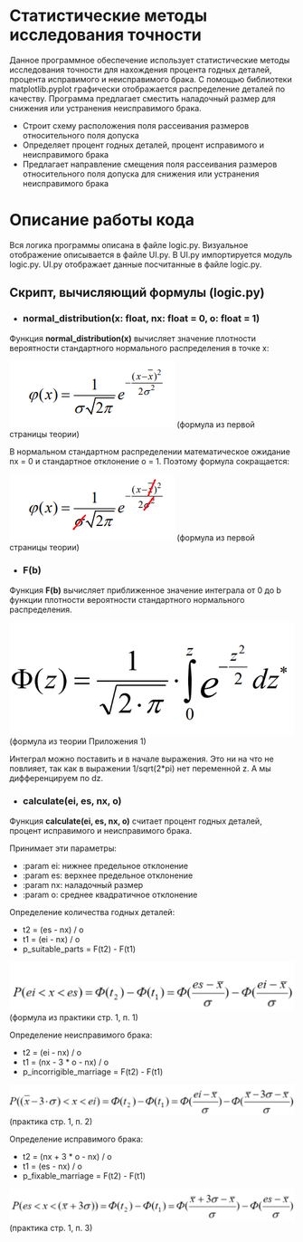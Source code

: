 # Статистические методы исследования точности
Данное программное обеспечение использует статистические методы исследования 
точности для нахождения процента годных деталей, процента исправимого и неисправимого брака.
С помощью библиотеки matplotlib.pyplot графически отображается распределение деталей по качеству.
Программа предлагает сместить наладочный размер для снижения или устранения неисправимого брака.
- Строит схему расположения поля рассеивания размеров относительного поля допуска
- Определяет процент годных деталей, процент исправимого и неисправимого брака
- Предлагает направление смещения поля рассеивания размеров относительного поля допуска для снижения или 
устранения неисправимого брака

# Описание работы кода
Вся логика программы описана в файле logic.py. Визуальное отображение описывается в файле UI.py. 
В UI.py импортируется модуль logic.py. UI.py отображает данные посчитанные в файле logic.py.

## Скрипт, вычисляющий формулы (logic.py)
- ### normal_distribution(x: float, nx: float = 0, o: float = 1)
Функция **normal_distribution(x)** вычисляет значение плотности вероятности стандартного нормального 
распределения в точке x:

![formulaFull.png](Images%2FformulaFull.png) (формула из первой страницы теории)

В нормальном стандартном распределении математическое ожидание nx = 0 и стандартное отклонение o = 1. 
Поэтому формула сокращается:

![formulaStandart.png](Images%2FformulaStandart.png) (формула из первой страницы теории)

- ### F(b)
Функция **F(b)** вычисляет приближенное значение интеграла от 0 до b функции плотности вероятности 
стандартного нормального распределения. 

![FormulaIntegral.png](Images%2FFormulaIntegral.png) (формула из теории Приложения 1)

Интеграл можно поставить и в начале выражения. Это ни на что не повлияет, 
так как в выражении 1/sqrt(2*pi) нет переменной z. А мы дифференцируем по dz.

- ### calculate(ei, es, nx, o)
Функция **calculate(ei, es, nx, o)** считает процент годных деталей, процент исправимого и неисправимого брака. 

Принимает эти параметры:
- :param ei: нижнее предельное отклонение
- :param es: верхнее предельное отклонение
- :param nx: наладочный размер
- :param o: среднее квадратичное отклонение

Определение количества годных деталей:
- t2 = (es - nx) / o
- t1 = (ei - nx) / o
- p_suitable_parts = F(t2) - F(t1)

![Godno.png](Images%2FGodno.png) (формула из практики стр. 1, п. 1)

Определение неисправимого брака:
- t2 = (ei - nx) / o
- t1 = (nx - 3 * o - nx) / o
- p_incorrigible_marriage = F(t2) - F(t1)

![Negodno.png](Images%2FNegodno.png) (практика стр. 1, п. 2)

Определение исправимого брака:
- t2 = (nx + 3 * o - nx) / o
- t1 = (es - nx) / o
- p_fixable_marriage = F(t2) - F(t1)

![Nunorm.png](Images%2FNunorm.png) (практика стр. 1, п. 3)
